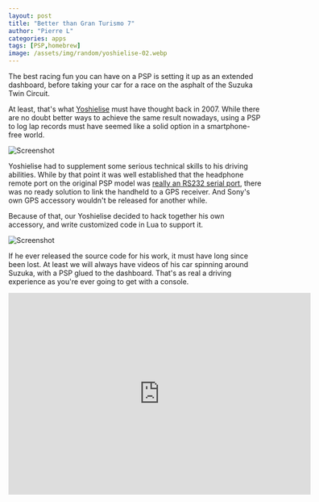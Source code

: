 ```yaml
---
layout: post
title: "Better than Gran Turismo 7"
author: "Pierre L"
categories: apps
tags: [PSP,homebrew]
image: /assets/img/random/yoshielise-02.webp
---
```


The best racing fun you can have on a PSP is setting it up as an extended dashboard, before taking your car for a race on the asphalt of the Suzuka Twin Circuit.

At least, that's what [Yoshielise](https://yoshielise.blogspot.com/search/label/PSP) must have thought back in 2007. While there are no doubt better ways to achieve the same result nowadays, using a PSP to log lap records must have seemed like a solid option in a smartphone-free world.

![Screenshot](https://github.com/PSP-Archive/PSP-Archive.github.io/raw/gh-pages/assets/img/random/yoshielise-01.webp)

Yoshielise had to supplement some serious technical skills to his driving abilities. While by that point it was well established that the headphone remote port on the original PSP model was [really an RS232 serial port](http://nil.rpc1.org/psp/remote.html), there was no ready solution to link the handheld to a GPS receiver. And Sony's own GPS accessory wouldn't be released for another while. 

Because of that, our Yoshielise decided to hack together his own accessory, and write customized code in Lua to support it.

![Screenshot](https://github.com/PSP-Archive/PSP-Archive.github.io/raw/gh-pages/assets/img/random/yoshielise-03.webp)

If he ever released the source code for his work, it must have long since been lost. At least we will always have videos of his car spinning around Suzuka, with a PSP glued to the dashboard. That's as real a driving experience as you're ever going to get with a console.

<div class="embed-container">
  <iframe
      src="https://www.youtube.com/embed/Owl1BkFdJ_o"
      width="600"
      height="400"
      frameborder="0"
      start="46"
      allowfullscreen="">
  </iframe>
</div>
